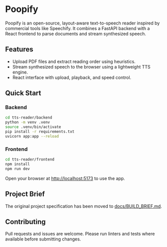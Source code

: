 # Poopify

Poopify is an open-source, layout-aware text-to-speech reader inspired by commercial tools like Speechify. It combines a FastAPI backend with a React frontend to parse documents and stream synthesized speech.

## Features

- Upload PDF files and extract reading order using heuristics.
- Stream synthesized speech to the browser using a lightweight TTS engine.
- React interface with upload, playback, and speed control.

## Quick Start

### Backend

```bash
cd tts-reader/backend
python -m venv .venv
source .venv/bin/activate
pip install -r requirements.txt
uvicorn app:app --reload
```

### Frontend

```bash
cd tts-reader/frontend
npm install
npm run dev
```

Open your browser at [http://localhost:5173](http://localhost:5173) to use the app.

## Project Brief

The original project specification has been moved to [docs/BUILD_BRIEF.md](docs/BUILD_BRIEF.md).

## Contributing

Pull requests and issues are welcome. Please run linters and tests where available before submitting changes.

